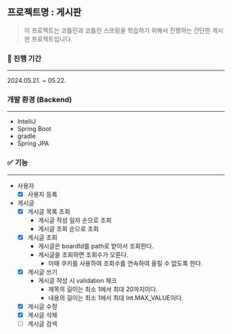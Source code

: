## 프로젝트명 : 게시판
> 이 프로젝트는 코틀린과 코틀린 스프링을 학습하기 위해서 진행하는 간단한 게시판 프로젝트입니다.

### 📆 진행 기간

---

2024.05.21. ~ 05.22.

### 개발 환경 (Backend)

---

- InteliiJ
- Spring Boot
- gradle
- Spring JPA

### ✅ 기능

---

- 사용자
  - [x] 사용자 등록
- 게시글
  - [x] 게시글 목록 조회
    - 게시글 작성 일자 순으로 조회
    - 게시글 조회 순으로 조회
  - [x] 게시글 조회 
    - 게시글은 boardId를 path로 받아서 조회한다.
    - 게시글을 조회하면 조회수가 오른다.
      - 이때 쿠키를 사용하여 조회수를 연속하여 올릴 수 없도록 한다.
  - [x] 게시글 쓰기
    - 게시글 작성 시 validation 체크
      - 제목의 길이는 최소 1에서 최대 20까지이다.
      - 내용의 길이는 최소 1에서 최대 Int.MAX_VALUE이다.
  - [x] 게시글 수정
  - [x] 게시글 삭제
  - [ ] 게시글 검색
